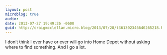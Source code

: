```yaml
---
layout: post
microblog: true
audio: 
date: 2013-07-27 19:49:26 -0600
guid: http://craigmcclellan.micro.blog/2013/07/28/t361302346640265218.html
---
```

I don’t think I ever have or ever will go into Home Depot without asking where to find something. And I go a lot.
